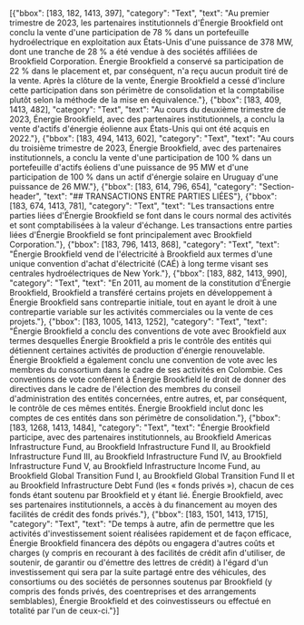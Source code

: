 [{"bbox": [183, 182, 1413, 397], "category": "Text", "text": "Au premier trimestre de 2023, les partenaires institutionnels d'Énergie Brookfield ont conclu la vente d'une participation de 78 % dans un portefeuille hydroélectrique en exploitation aux États-Unis d'une puissance de 378 MW, dont une tranche de 28 % a été vendue à des sociétés affiliées de Brookfield Corporation. Énergie Brookfield a conservé sa participation de 22 % dans le placement et, par conséquent, n'a reçu aucun produit tiré de la vente. Après la clôture de la vente, Énergie Brookfield a cessé d'inclure cette participation dans son périmètre de consolidation et la comptabilise plutôt selon la méthode de la mise en équivalence."}, {"bbox": [183, 409, 1413, 482], "category": "Text", "text": "Au cours du deuxième trimestre de 2023, Énergie Brookfield, avec des partenaires institutionnels, a conclu la vente d'actifs d'énergie éolienne aux États-Unis qui ont été acquis en 2022."}, {"bbox": [183, 494, 1413, 602], "category": "Text", "text": "Au cours du troisième trimestre de 2023, Énergie Brookfield, avec des partenaires institutionnels, a conclu la vente d'une participation de 100 % dans un portefeuille d'actifs éoliens d'une puissance de 95 MW et d'une participation de 100 % dans un actif d'énergie solaire en Uruguay d'une puissance de 26 MW."}, {"bbox": [183, 614, 796, 654], "category": "Section-header", "text": "## TRANSACTIONS ENTRE PARTIES LIÉES"}, {"bbox": [183, 674, 1413, 781], "category": "Text", "text": "Les transactions entre parties liées d'Énergie Brookfield se font dans le cours normal des activités et sont comptabilisées à la valeur d'échange. Les transactions entre parties liées d'Énergie Brookfield se font principalement avec Brookfield Corporation."}, {"bbox": [183, 796, 1413, 868], "category": "Text", "text": "Énergie Brookfield vend de l'électricité à Brookfield aux termes d'une unique convention d'achat d'électricité (CAÉ) à long terme visant ses centrales hydroélectriques de New York."}, {"bbox": [183, 882, 1413, 990], "category": "Text", "text": "En 2011, au moment de la constitution d'Énergie Brookfield, Brookfield a transféré certains projets en développement à Énergie Brookfield sans contrepartie initiale, tout en ayant le droit à une contrepartie variable sur les activités commerciales ou la vente de ces projets."}, {"bbox": [183, 1005, 1413, 1252], "category": "Text", "text": "Énergie Brookfield a conclu des conventions de vote avec Brookfield aux termes desquelles Énergie Brookfield a pris le contrôle des entités qui détiennent certaines activités de production d'énergie renouvelable. Énergie Brookfield a également conclu une convention de vote avec les membres du consortium dans le cadre de ses activités en Colombie. Ces conventions de vote confèrent à Énergie Brookfield le droit de donner des directives dans le cadre de l'élection des membres du conseil d'administration des entités concernées, entre autres, et, par conséquent, le contrôle de ces mêmes entités. Énergie Brookfield inclut donc les comptes de ces entités dans son périmètre de consolidation."}, {"bbox": [183, 1268, 1413, 1484], "category": "Text", "text": "Énergie Brookfield participe, avec des partenaires institutionnels, au Brookfield Americas Infrastructure Fund, au Brookfield Infrastructure Fund II, au Brookfield Infrastructure Fund III, au Brookfield Infrastructure Fund IV, au Brookfield Infrastructure Fund V, au Brookfield Infrastructure Income Fund, au Brookfield Global Transition Fund I, au Brookfield Global Transition Fund II et au Brookfield Infrastructure Debt Fund (les « fonds privés »), chacun de ces fonds étant soutenu par Brookfield et y étant lié. Énergie Brookfield, avec ses partenaires institutionnels, a accès à du financement au moyen des facilités de crédit des fonds privés."}, {"bbox": [183, 1501, 1413, 1715], "category": "Text", "text": "De temps à autre, afin de permettre que les activités d'investissement soient réalisées rapidement et de façon efficace, Énergie Brookfield financera des dépôts ou engagera d'autres coûts et charges (y compris en recourant à des facilités de crédit afin d'utiliser, de soutenir, de garantir ou d'émettre des lettres de crédit) à l'égard d'un investissement qui sera par la suite partagé entre des véhicules, des consortiums ou des sociétés de personnes soutenus par Brookfield (y compris des fonds privés, des coentreprises et des arrangements semblables), Énergie Brookfield et des coinvestisseurs ou effectué en totalité par l'un de ceux-ci."}]
